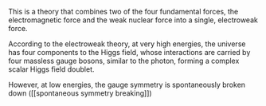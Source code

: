 This is a theory that combines two of the four fundamental forces, the electromagnetic force and the weak nuclear force into a single, electroweak force.

According to the electroweak theory, at very high energies, the universe has four components to the Higgs field, whose interactions are carried by four massless gauge bosons, similar to the photon, forming a complex scalar Higgs field doublet.

However, at low energies, the gauge symmetry is spontaneously broken down ([[spontaneous symmetry breaking]])